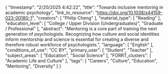 {
    "timestamp": "2/20/2025 4:42:22",
    "title": "Towards inclusive mentoring in academic psychology",
    "link_to_resource": "https://doi.org/10.1038/s44159-023-00180-1",
    "creators": [
        "Philip Cheng"
    ],
    "material_type": [
        "Reading"
    ],
    "education_level": [
        "College / Upper Division (Undergraduates)",
        "Graduate / Professional"
    ],
    "abstract": "Mentoring is a core part of training the next generation of psychologists. Recognizing how culture and social identities inform mentorship and science is essential for creating a diverse and therefore robust workforce of psychologists.",
    "language": [
        "English"
    ],
    "conditions_of_use": "CC BY",
    "primary_user": [
        "Student",
        "Teacher"
    ],
    "subject_areas": [
        "Education",
        "Social Science"
    ],
    "FORRT_clusters": [
        "Academic Life and Culture"
    ],
    "tags": [
        "Careers",
        "Culture",
        "Education",
        "Mentoring",
        "Diversity"
    ]
}
